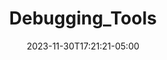 ---
weight: 223
title: "Debugging_Tools"
description: ""
icon: "article"
date: "2023-11-30T17:21:21-05:00"
lastmod: "2023-11-30T17:21:21-05:00"
draft: false
toc: true
---